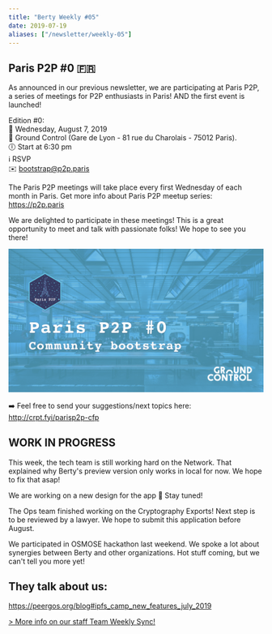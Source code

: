 ```yaml
---
title: "Berty Weekly #05"
date: 2019-07-19
aliases: ["/newsletter/weekly-05"]
---
```


## Paris P2P #0 🇫🇷

As announced in our previous newsletter, we are participating at Paris P2P, a series of meetings for P2P enthusiasts in Paris! AND the first event is launched!

Edition #0: </br>
📅 Wednesday, August 7, 2019 </br>
📍 Ground Control (Gare de Lyon - 81 rue du Charolais - 75012 Paris). </br>
🕕 Start at 6:30 pm </br>
ℹ️ RSVP </br>
✉️ bootstrap@p2p.paris </br>

The Paris P2P meetings will take place every first Wednesday of each month in Paris.
Get more info about Paris P2P meetup series: https://p2p.paris

We are delighted to participate in these meetings! This is a great opportunity to meet and talk with passionate folks! We hope to see you there!

![](parisp2p.png)

➡️ Feel free to send your suggestions/next topics here:  http://crpt.fyi/parisp2p-cfp

## WORK IN PROGRESS

This week, the tech team is still working hard on the Network. That explained why Berty's preview version only works in local for now. We hope to fix that asap!

We are working on a new design for the app 🤫 Stay tuned!

The Ops team finished working on the Cryptography Exports! Next step is to be reviewed by a lawyer. We hope to submit this application before August.

We participated in OSMOSE hackathon last weekend. We spoke a lot about synergies between Berty and other organizations. Hot stuff coming, but we can't tell you more yet!

## They talk about us:
https://peergos.org/blog#ipfs_camp_new_features_july_2019

[> More info on our staff Team Weekly Sync!](https://github.com/berty/mgmt/blob/master/meeting-notes/2019/Q4/2019-10-04--staff-team-weekly-sync.md)
